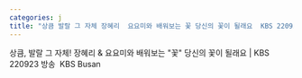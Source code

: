 ```yaml
---
categories: j
title: "상큼 발랄 그 자체 장혜리  요요미와 배워보는 꽃 당신의 꽃이 될래요  KBS 220923 방송  KBS Busan"
---
```

상큼, 발랄 그 자체! 장혜리 & 요요미와 배워보는 "꽃" 당신의 꽃이 될래요 | KBS 220923 방송&nbsp;&nbsp;KBS Busan